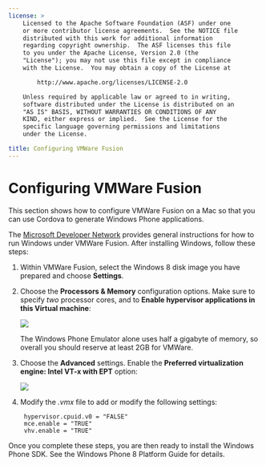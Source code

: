 ```yaml
---
license: >
    Licensed to the Apache Software Foundation (ASF) under one
    or more contributor license agreements.  See the NOTICE file
    distributed with this work for additional information
    regarding copyright ownership.  The ASF licenses this file
    to you under the Apache License, Version 2.0 (the
    "License"); you may not use this file except in compliance
    with the License.  You may obtain a copy of the License at

        http://www.apache.org/licenses/LICENSE-2.0

    Unless required by applicable law or agreed to in writing,
    software distributed under the License is distributed on an
    "AS IS" BASIS, WITHOUT WARRANTIES OR CONDITIONS OF ANY
    KIND, either express or implied.  See the License for the
    specific language governing permissions and limitations
    under the License.

title: Configuring VMWare Fusion
---
```


# Configuring VMWare Fusion

This section shows how to configure VMWare Fusion on a Mac so that
you can use Cordova to generate Windows Phone applications.

The [Microsoft Developer
Network](http://msdn.microsoft.com/en-US/library/windows/apps/jj945426)
provides general instructions for how to run Windows under VMWare
Fusion.  After installing Windows, follow these steps:

1. Within VMWare Fusion, select the Windows 8 disk image you have
   prepared and choose __Settings__.

1. Choose the __Processors & Memory__ configuration options. Make sure
   to specify _two_ processor cores, and to __Enable hypervisor
   applications in this Virtual machine__:

   ![](img/guide/platforms/wp8/vmware_memory_opts.png)

   The Windows Phone Emulator alone uses half a gigabyte of memory, so
   overall you should reserve at least 2GB for VMWare.

1. Choose the __Advanced__ settings. Enable the __Preferred
   virtualization engine: Intel VT-x with EPT__ option:

   ![](img/guide/platforms/wp8/vmware_advanced_opts.png)

1. Modify the _.vmx_ file to add or modify the following settings:

        hypervisor.cpuid.v0 = "FALSE"
        mce.enable = "TRUE"
        vhv.enable = "TRUE"

Once you complete these steps, you are then ready to install the
Windows Phone SDK.  See the Windows Phone 8 Platform Guide for details.
